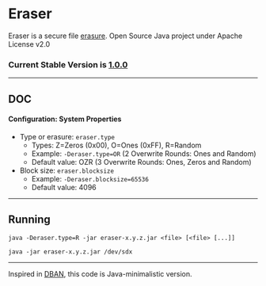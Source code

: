 # Eraser

Eraser is a secure file [erasure](http://en.wikipedia.org/wiki/Data_erasure). Open Source Java project under Apache License v2.0

### Current Stable Version is [1.0.0](https://maven-release.s3.amazonaws.com/release/org/javastack/eraser/1.0.0/eraser-1.0.0.jar)

---

## DOC

#### Configuration: System Properties

 - Type or erasure: ```eraser.type```
   - Types: Z=Zeros (0x00), O=Ones (0xFF), R=Random
   - Example: ```-Deraser.type=OR``` (2 Overwrite Rounds: Ones and Random)
   - Default value: OZR (3 Overwrite Rounds: Ones, Zeros and Random)
 - Block size: ```eraser.blocksize```
   - Example: ```-Deraser.blocksize=65536```
   - Default value: 4096

---

## Running

    java -Deraser.type=R -jar eraser-x.y.z.jar <file> [<file> [...]]
    
    java -jar eraser-x.y.z.jar /dev/sdx

---
Inspired in [DBAN](http://www.dban.org/), this code is Java-minimalistic version.
